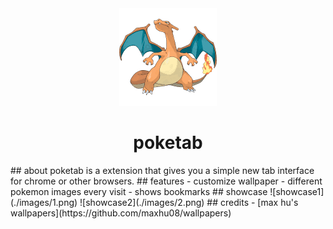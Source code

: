 <div align="center">
<img id="charzard" src="./src/pokemons/006.png">
<h1>poketab</h1>
</div>
## about
poketab is a extension that gives you a simple new tab interface for chrome or other browsers. 
## features
- customize wallpaper
- different pokemon images every visit
- shows bookmarks
## showcase
![showcase1](./images/1.png)
![showcase2](./images/2.png)
## credits
- [max hu's wallpapers](https://github.com/maxhu08/wallpapers)
